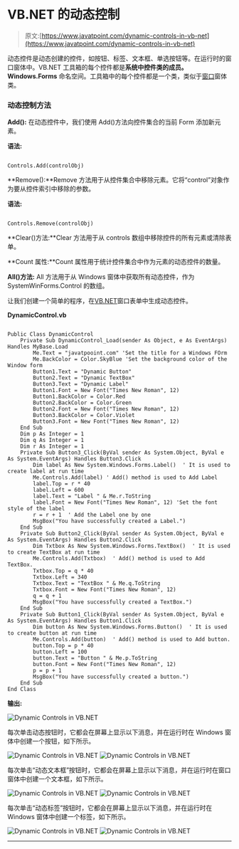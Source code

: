 # VB.NET 的动态控制

> 原文:[https://www.javatpoint.com/dynamic-controls-in-vb-net](https://www.javatpoint.com/dynamic-controls-in-vb-net)

动态控件是动态创建的控件，如按钮、标签、文本框、单选按钮等。在运行时的窗口窗体中。VB.NET 工具箱的每个控件都是**系统中控件类的成员。Windows.Forms** 命名空间。工具箱中的每个控件都是一个类，类似于[窗口](https://www.javatpoint.com/windows)窗体类。

### 动态控制方法

**Add():** 在动态控件中，我们使用 Add()方法向控件集合的当前 Form 添加新元素。

**语法:**

```

Controls.Add(controlObj)

```

**Remove():**Remove 方法用于从控件集合中移除元素。它将“control”对象作为要从控件索引中移除的参数。

**语法:**

```

Controls.Remove(controlObj)

```

**Clear()方法:**Clear 方法用于从 controls 数组中移除控件的所有元素或清除表单。

**Count 属性:**Count 属性用于统计控件集合中作为元素的动态控件的数量。

**All()方法:** All 方法用于从 Windows 窗体中获取所有动态控件，作为 SystemWinForms.Control 的数组。

让我们创建一个简单的程序，在[VB.NET](https://www.javatpoint.com/vb-net)窗口表单中生成动态控件。

**DynamicControl.vb**

```

Public Class DynamicControl
    Private Sub DynamicControl_Load(sender As Object, e As EventArgs) Handles MyBase.Load
        Me.Text = "javatpooint.com" 'Set the title for a Windows FOrm
        Me.BackColor = Color.SkyBlue 'Set the background color of the Window form
        Button1.Text = "Dynamic Button"
        Button2.Text = "Dynamic TextBox"
        Button3.Text = "Dynamic Label"
        Button1.Font = New Font("Times New Roman", 12)
        Button1.BackColor = Color.Red
        Button2.BackColor = Color.Green
        Button2.Font = New Font("Times New Roman", 12)
        Button3.BackColor = Color.Violet
        Button3.Font = New Font("Times New Roman", 12)
    End Sub
    Dim p As Integer = 1
    Dim q As Integer = 1
    Dim r As Integer = 1
    Private Sub Button3_Click(ByVal sender As System.Object, ByVal e As System.EventArgs) Handles Button3.Click
        Dim label As New System.Windows.Forms.Label()  ' It is used to create label at run time
        Me.Controls.Add(label) ' Add() method is used to Add Label
        label.Top = r * 40
        label.Left = 600
        label.Text = "Label " & Me.r.ToString
        label.Font = New Font("Times New Roman", 12) 'Set the font style of the label 
        r = r + 1  ' Add the Label one by one 
        MsgBox("You have successfully created a Label.")
    End Sub
    Private Sub Button2_Click(ByVal sender As System.Object, ByVal e As System.EventArgs) Handles Button2.Click
        Dim Txtbox As New System.Windows.Forms.TextBox()  ' It is used to create TextBox at run time
        Me.Controls.Add(Txtbox)  ' Add() method is used to Add TextBox.
        Txtbox.Top = q * 40
        Txtbox.Left = 340
        Txtbox.Text = "TextBox " & Me.q.ToString
        Txtbox.Font = New Font("Times New Roman", 12)
        q = q + 1
        MsgBox("You have successfully created a TextBox.")
    End Sub
    Private Sub Button1_Click(ByVal sender As System.Object, ByVal e As System.EventArgs) Handles Button1.Click
        Dim button As New System.Windows.Forms.Button()  ' It is used to create button at run time
        Me.Controls.Add(button)  ' Add() method is used to Add button. 
        button.Top = p * 40
        button.Left = 100
        button.Text = "Button " & Me.p.ToString
        button.Font = New Font("Times New Roman", 12)
        p = p + 1
        MsgBox("You have successfully created a button.")
    End Sub
End Class

```

**输出:**

![Dynamic Controls in VB.NET](../Images/c4d679acda511ac673631a51d8a65f1d.png)

每次单击动态按钮时，它都会在屏幕上显示以下消息，并在运行时在 Windows 窗体中创建一个按钮，如下所示。

![Dynamic Controls in VB.NET](../Images/ad1e8c5cd8b6c58cfea87531c60a4b99.png)
![Dynamic Controls in VB.NET](../Images/e6a8c92ddc05020864f0f33021e2e2b3.png)

每次单击“动态文本框”按钮时，它都会在屏幕上显示以下消息，并在运行时在窗口窗体中创建一个文本框，如下所示。

![Dynamic Controls in VB.NET](../Images/95bee28d6f8fa1685e9a7c92156bbf16.png)
![Dynamic Controls in VB.NET](../Images/365adeb9ecc6bb09c57bdd5a6e87e8c2.png)

每次单击“动态标签”按钮时，它都会在屏幕上显示以下消息，并在运行时在 Windows 窗体中创建一个标签，如下所示。

![Dynamic Controls in VB.NET](../Images/c0703de2c6de4764c97091f2f3702a9d.png)
![Dynamic Controls in VB.NET](../Images/2f98e825c82b4c75dc06ea3f7d4cc8f8.png)

* * *
